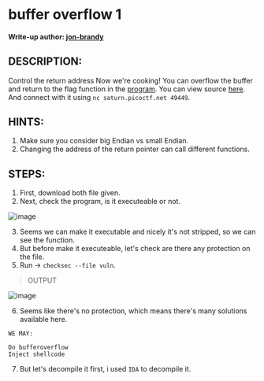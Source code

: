 # buffer overflow 1
#### Write-up author: [jon-brandy](https://github.com/jon-brandy)
## DESCRIPTION:
Control the return address Now we're cooking! 
You can overflow the buffer and return to the flag function in the [program](https://github.com/jon-brandy/CTF-WRITE-UP/blob/4b15b8791f8a6558c6fc8bfedeba343c9ab77ec7/Asset/buffer%20overflow%201/vuln). 
You can view source [here](https://github.com/jon-brandy/CTF-WRITE-UP/blob/9cda637bea2a85da46ba8dce3c9ccf131928092f/Asset/buffer%20overflow%201/vuln.c). And connect with it using 
`nc saturn.picoctf.net 49449`.
## HINTS:
1. Make sure you consider big Endian vs small Endian.
2. Changing the address of the return pointer can call different functions.
## STEPS:
1. First, download both file given.
2. Next, check the program, is it executeable or not.

![image](https://user-images.githubusercontent.com/70703371/184164409-dfc35fd8-6e24-4756-832e-de899e682792.png)

3. Seems we can make it executable and nicely it's not stripped, so we can see the function.
4. But before make it executeable, let's check are there any protection on the file.
5. Run -> `checksec --file vuln`.

> OUTPUT

![image](https://user-images.githubusercontent.com/70703371/184164974-2c09f927-035a-4b92-af20-35eaeca03ca3.png)

6. Seems like there's no protection, which means there's many solutions available here.

```
WE MAY:

Do bufferoverflow
Inject shellcode
````

7. But let's decompile it first, i used `IDA` to decompile it.


